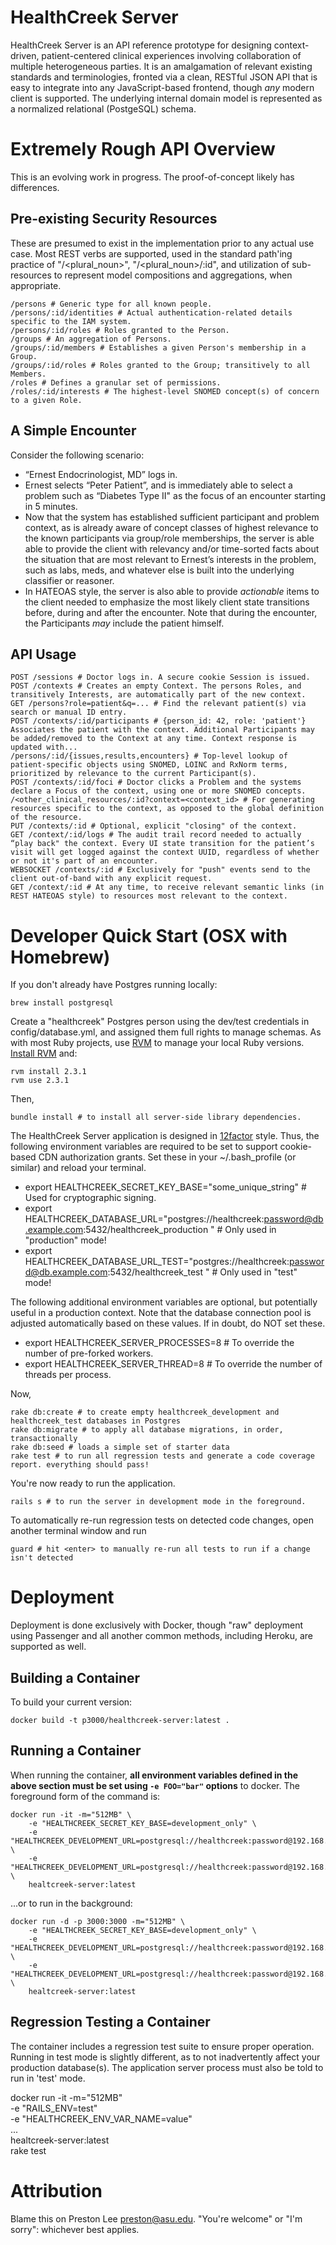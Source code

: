 # HealthCreek Server

HealthCreek Server is an API reference prototype for designing context-driven, patient-centered clinical experiences involving collaboration of multiple heterogeneous parties. It is an amalgamation of relevant existing standards and terminologies, fronted via a clean, RESTful JSON API that is easy to integrate into any JavaScript-based frontend, though *any* modern client is supported. The underlying internal domain model is represented as a normalized relational (PostgeSQL) schema.

# Extremely Rough API Overview

This is an evolving work in progress. The proof-of-concept likely has differences.


## Pre-existing Security Resources

These are presumed to exist in the implementation prior to any actual use case. Most REST verbs are supported, used in the standard path'ing practice of "/<plural_noun>", "/<plural_noun>/:id", and utilization of sub-resources to represent model compositions and aggregations, when appropriate.

	/persons # Generic type for all known people.
	/persons/:id/identities # Actual authentication-related details specific to the IAM system.
	/persons/:id/roles # Roles granted to the Person.
	/groups	# An aggregation of Persons.
	/groups/:id/members # Establishes a given Person's membership in a Group.
	/groups/:id/roles # Roles granted to the Group; transitively to all Members.
	/roles # Defines a granular set of permissions.
	/roles/:id/interests # The highest-level SNOMED concept(s) of concern to a given Role.

## A Simple Encounter

Consider the following scenario:

- “Ernest Endocrinologist, MD” logs in.
- Ernest selects “Peter Patient”, and is immediately able to select a problem such as “Diabetes Type II" as the focus of an encounter starting in 5 minutes.
- Now that the system has established sufficient participant and problem context, as is already aware of concept classes of highest relevance to the known participants via group/role memberships, the server is able able to provide the client with relevancy and/or time-sorted facts about the situation that are most relevant to Ernest’s interests in the problem, such as labs, meds, and whatever else is built into the underlying classifier or reasoner.
- In HATEOAS style, the server is also able to provide *actionable* items to the client needed to emphasize the most likely client state transitions before, during and after the encounter. Note that during the encounter, the Participants *may* include the patient himself.

## API Usage

	POST /sessions # Doctor logs in. A secure cookie Session is issued.
	POST /contexts # Creates an empty Context. The persons Roles, and transitively Interests, are automatically part of the new context.
	GET /persons?role=patient&q=... # Find the relevant patient(s) via search or manual ID entry.
	POST /contexts/:id/participants # {person_id: 42, role: 'patient'} Associates the patient with the context. Additional Participants may be added/removed to the Context at any time. Context response is updated with...
	/persons/:id/{issues,results,encounters} # Top-level lookup of patient-specific objects using SNOMED, LOINC and RxNorm terms, prioritized by relevance to the current Participant(s).
	POST /contexts/:id/foci # Doctor clicks a Problem and the systems declare a Focus of the context, using one or more SNOMED concepts.
	/<other_clinical_resources/:id?context=<context_id> # For generating resources specific to the context, as opposed to the global definition of the resource.
	PUT /contexts/:id # Optional, explicit "closing" of the context.
	GET /context/:id/logs # The audit trail record needed to actually “play back" the context. Every UI state transition for the patient’s visit will get logged against the context UUID, regardless of whether or not it's part of an encounter.
	WEBSOCKET /contexts/:id # Exclusively for "push" events send to the client out-of-band with any explicit request.
	GET /context/:id # At any time, to receive relevant semantic links (in REST HATEOAS style) to resources most relevant to the context.

# Developer Quick Start (OSX with Homebrew)

If you don't already have Postgres running locally:

    brew install postgresql

Create a "healthcreek" Postgres person using the dev/test credentials in config/database.yml, and assigned them full rights to manage schemas. As with most Ruby projects, use [RVM](https://rvm.io) to manage your local Ruby versions. [Install RVM](https://rvm.io) and:

	rvm install 2.3.1
	rvm use 2.3.1

Then,

	bundle install # to install all server-side library dependencies.

The HealthCreek Server application is designed in [12factor](http://12factor.net) style. Thus, the following environment variables are required to be set to support cookie-based CDN authorization grants. Set these in your ~/.bash_profile (or similar) and reload your terminal.

 * export HEALTHCREEK\_SECRET\_KEY\_BASE="some_unique_string" # Used for cryptographic signing.
 * export HEALTHCREEK\_DATABASE\_URL="postgres://healthcreek:password@db.example.com:5432/healthcreek_production
" # Only used in "production" mode!
 * export HEALTHCREEK\_DATABASE\_URL\_TEST="postgres://healthcreek:password@db.example.com:5432/healthcreek_test
" # Only used in "test" mode!


The following additional environment variables are optional, but potentially useful in a production context. Note that the database connection pool is adjusted automatically based on these values. If in doubt, do NOT set these.

 * export HEALTHCREEK\_SERVER\_PROCESSES=8 # To override the number of pre-forked workers.
 * export HEALTHCREEK\_SERVER\_THREAD=8 # To override the number of threads per process.

Now,

	rake db:create # to create empty healthcreek_development and healthcreek_test databases in Postgres
	rake db:migrate # to apply all database migrations, in order, transactionally
	rake db:seed # loads a simple set of starter data
	rake test # to run all regression tests and generate a code coverage report. everything should pass!

You're now ready to run the application.

	rails s # to run the server in development mode in the foreground.

To automatically re-run regression tests on detected code changes, open another terminal window and run

	guard # hit <enter> to manually re-run all tests to run if a change isn't detected

# Deployment

Deployment is done exclusively with Docker, though "raw" deployment using Passenger and all another common methods, including Heroku, are supported as well.

## Building a Container

To build your current version:

	docker build -t p3000/healthcreek-server:latest .

## Running a Container

When running the container, **all environment variables defined in the above section must be set using `-e FOO="bar"` options** to docker. The foreground form of the command is:

	docker run -it -m="512MB" \
		-e "HEALTHCREEK_SECRET_KEY_BASE=development_only" \
		-e "HEALTHCREEK_DEVELOPMENT_URL=postgresql://healthcreek:password@192.168.1.103:5432/healthcreek_development" \
		-e "HEALTHCREEK_DEVELOPMENT_URL=postgresql://healthcreek:password@192.168.1.103:5432/healthcreek_test" \
		healtcreek-server:latest

...or to run in the background:

	docker run -d -p 3000:3000 -m="512MB" \
		-e "HEALTHCREEK_SECRET_KEY_BASE=development_only" \
		-e "HEALTHCREEK_DEVELOPMENT_URL=postgresql://healthcreek:password@192.168.1.103:5432/healthcreek_development" \
		-e "HEALTHCREEK_DEVELOPMENT_URL=postgresql://healthcreek:password@192.168.1.103:5432/healthcreek_test" \
		healtcreek-server:latest

## Regression Testing a Container

The container includes a regression test suite to ensure proper operation. Running in test mode is slightly different, as to not inadvertently affect your production database(s). The application server process must also be told to run in 'test' mode.

docker run -it -m="512MB" \
	-e "RAILS_ENV=test" \
	-e "HEALTHCREEK_ENV_VAR_NAME=value" \
	... \
	healtcreek-server:latest \
	rake test


# Attribution

Blame this on Preston Lee <preston@asu.edu>. "You're welcome" or "I'm sorry": whichever best applies.
